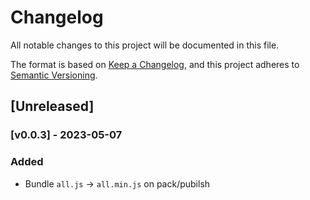 # Changelog
All notable changes to this project will be documented in this file.

The format is based on [Keep a Changelog](https://keepachangelog.com/en/1.0.0/),
and this project adheres to [Semantic Versioning](https://semver.org/spec/v2.0.0.html).

## [Unreleased]

### [v0.0.3] - 2023-05-07

### Added
- Bundle `all.js` -> `all.min.js` on pack/pubilsh
